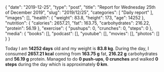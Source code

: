 {
    "date": "2019-12-25",
    "type": "post",
    "title": "Report for Wednesday 25th of December 2019",
    "slug": "2019\/12\/25",
    "categories": [
        "Daily report"
    ],
    "images": [],
    "health": {
        "weight": 83.8,
        "height": 173,
        "age": 14252
    },
    "nutrition": {
        "calories": 2657.21,
        "fat": 163.75,
        "carbohydrates": 216.22,
        "protein": 56.19
    },
    "exercise": {
        "pushups": 0,
        "crunches": 0,
        "steps": 0
    },
    "media": {
        "books": [],
        "podcast": [],
        "youtube": [],
        "movies": [],
        "photos": []
    }
}

Today I am <strong>14252 days</strong> old and my weight is <strong>83.8 kg</strong>. During the day, I consumed <strong>2657.21 kcal</strong> coming from <strong>163.75 g</strong> fat, <strong>216.22 g</strong> carbohydrates and <strong>56.19 g</strong> protein. Managed to do <strong>0 push-ups</strong>, <strong>0 crunches</strong> and walked <strong>0 steps</strong> during the day which is approximately <strong>0 km</strong>.